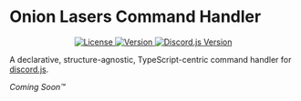 # Onion Lasers Command Handler

<p align="center">
	<a href="https://choosealicense.com/licenses/mit/">
		<img src="https://img.shields.io/github/license/WatDuhHekBro/OnionLasers" alt="License">
	</a>
	<a href="https://github.com/WatDuhHekBro/OnionLasers/blob/master/CHANGELOG.md">
		<img src="https://img.shields.io/github/package-json/v/WatDuhHekBro/OnionLasers" alt="Version">
	</a>
	<a href="https://discord.js.org/">
		<img src="https://img.shields.io/github/package-json/dependency-version/WatDuhHekBro/OnionLasers/discord.js" alt="Discord.js Version">
	</a>
</p>

A declarative, structure-agnostic, TypeScript-centric command handler for [discord.js](https://discord.js.org/).

*Coming Soon™*
